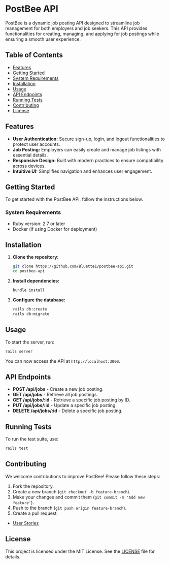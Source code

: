 # PostBee API

PostBee is a dynamic job posting API designed to streamline job management for both employers and job seekers. This API provides functionalities for creating, managing, and applying for job postings while ensuring a smooth user experience.

## Table of Contents

- [Features](#features)
- [Getting Started](#getting-started)
- [System Requirements](#system-requirements)
- [Installation](#installation)
- [Usage](#usage)
- [API Endpoints](#api-endpoints)
- [Running Tests](#running-tests)
- [Contributing](#contributing)
- [License](#license)

## Features

- **User Authentication:** Secure sign-up, login, and logout functionalities to protect user accounts.
- **Job Posting:** Employers can easily create and manage job listings with essential details.
- **Responsive Design:** Built with modern practices to ensure compatibility across devices.
- **Intuitive UI:** Simplifies navigation and enhances user engagement.

## Getting Started

To get started with the PostBee API, follow the instructions below.

### System Requirements

- Ruby version: 2.7 or later
- Docker (if using Docker for deployment)

## Installation

1. **Clone the repository:**

   ```bash
   git clone https://github.com/Bluette1/postbee-api.git
   cd postbee-api
   ```

2. **Install dependencies:**

   ```bash
   bundle install
   ```

3. **Configure the database:**

   ```bash
   rails db:create
   rails db:migrate
   ```

## Usage

To start the server, run:

```bash
rails server
```

You can now access the API at `http://localhost:3000`.

## API Endpoints

- **POST /api/jobs** - Create a new job posting.
- **GET /api/jobs** - Retrieve all job postings.
- **GET /api/jobs/:id** - Retrieve a specific job posting by ID.
- **PUT /api/jobs/:id** - Update a specific job posting.
- **DELETE /api/jobs/:id** - Delete a specific job posting.

## Running Tests

To run the test suite, use:

```bash
rails test
```

## Contributing

We welcome contributions to improve PostBee! Please follow these steps:

1. Fork the repository.
2. Create a new branch (`git checkout -b feature-branch`).
3. Make your changes and commit them (`git commit -m 'Add new feature'`).
4. Push to the branch (`git push origin feature-branch`).
5. Create a pull request.

- [User Stories](https://www.notion.so/PostBee-API-User-Stories-149e6a4d98f280849601e17fcdfd7efc?pvs=4)

## License

This project is licensed under the MIT License. See the [LICENSE](LICENSE) file for details.
